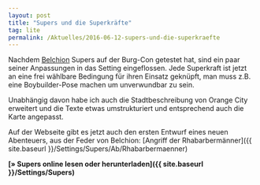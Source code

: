 ```yaml
---
layout: post
title: "Supers und die Superkräfte"
tag: lite
permalink: /Aktuelles/2016-06-12-supers-und-die-superkraefte
---
```


Nachdem [Belchion](http://belchion.rsp-blogs.de/) Supers auf der Burg-Con getestet hat, sind ein paar seiner Anpassungen in das Setting eingeflossen. Jede Superkraft ist jetzt an eine frei wählbare Bedingung für ihren Einsatz geknüpft, man muss z.B. eine Boybuilder-Pose machen um unverwundbar zu sein.

Unabhängig davon habe ich auch die Stadtbeschreibung von Orange City erweitert und die Texte etwas umstrukturiert und entsprechend auch die Karte angepasst.

Auf der Webseite gibt es jetzt auch den ersten Entwurf eines neuen Abenteuers, aus der Feder von Belchion: [Angriff der Rhabarbermänner]({{ site.baseurl }}/Settings/Supers/Ab/Rhabarbermaenner)

**[&raquo; Supers online lesen oder herunterladen]({{ site.baseurl }}/Settings/Supers)**


